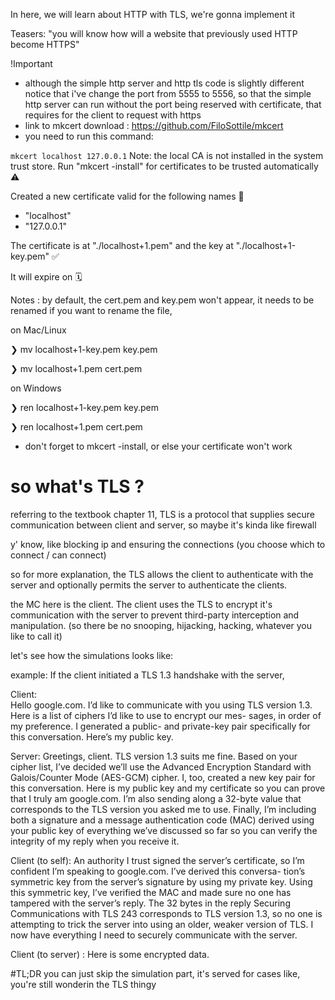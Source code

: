 In here, we will learn about HTTP with TLS, we're gonna implement it

Teasers:
"you will know how will a website that previously used HTTP become HTTPS"

!Important
- although the simple http server and http tls code is slightly different
notice that i've change the port from 5555 to 5556, so that the simple http server can run without the port being reserved with certificate, that requires for the client to request with https
- link to mkcert download : https://github.com/FiloSottile/mkcert
- you need to run this command:

<code>mkcert localhost 127.0.0.1</code>
Note: the local CA is not installed in the system trust store.
Run "mkcert -install" for certificates to be trusted automatically ⚠️

Created a new certificate valid for the following names 📜
 - "localhost"
 - "127.0.0.1"

The certificate is at "./localhost+1.pem" and the key at "./localhost+1-key.pem" ✅

It will expire on <Day> <Month> <Year> 🗓


Notes : by default, the cert.pem and key.pem won't appear, it needs to be renamed if you want to rename the file,


on Mac/Linux 
 
❯ mv localhost+1-key.pem key.pem                             

❯ mv localhost+1.pem cert.pem                            

on Windows 

❯ ren localhost+1-key.pem key.pem                             

❯ ren localhost+1.pem cert.pem   

- don't forget to mkcert -install, or else your certificate won't work

# so what's TLS ?
referring to the textbook chapter 11, TLS is a protocol that supplies
secure communication between client and server, so maybe it's kinda like firewall

y' know, like blocking ip and ensuring the connections (you choose which to connect / can connect)

so for more explanation, the TLS allows the client to authenticate with the server and optionally permits the server to authenticate the clients.


the MC here is the client. The client uses the TLS to encrypt it's communication with the server
to prevent third-party interception and manipulation. (so there be no snooping, hijacking, hacking, whatever you like to call it)


let's see how the simulations looks like:

example:
If the client initiated a TLS 1.3 handshake with the server,

Client:  
Hello google.com. I’d like to communicate with you using TLS
version 1.3. Here is a list of ciphers I’d like to use to encrypt our mes-
sages, in order of my preference. I generated a public- and private-key
pair specifically for this conversation. Here’s my public key.


Server: 
Greetings, client. TLS version 1.3 suits me fine. Based on your
cipher list, I’ve decided we’ll use the Advanced Encryption Standard
with Galois/Counter Mode (AES-GCM) cipher. I, too, created a new
key pair for this conversation. Here is my public key and my certificate
so you can prove that I truly am google.com. I’m also sending along a
32-byte value that corresponds to the TLS version you asked me to use.
Finally, I’m including both a signature and a message authentication code
(MAC) derived using your public key of everything we’ve discussed so
far so you can verify the integrity of my reply when you receive it.


Client (to self): 
An authority I trust signed the server’s certificate, so
I’m confident I’m speaking to google.com. I’ve derived this conversa-
tion’s symmetric key from the server’s signature by using my private
key. Using this symmetric key, I’ve verified the MAC and made sure
no one has tampered with the server’s reply. The 32 bytes in the reply
Securing Communications with TLS 243
corresponds to TLS version 1.3, so no one is attempting to trick the
server into using an older, weaker version of TLS. I now have everything
I need to securely communicate with the server.


Client (to server) : Here is some encrypted data.


#TL;DR
you can just skip the simulation part, it's served for cases like, 
you're still wonderin the TLS thingy
